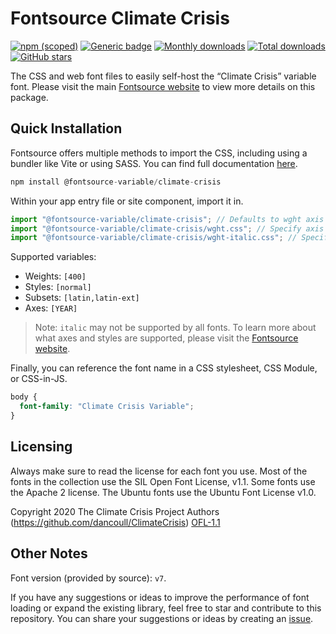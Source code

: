 # Fontsource Climate Crisis

[![npm (scoped)](https://img.shields.io/npm/v/@fontsource-variable/climate-crisis?color=brightgreen)](https://www.npmjs.com/package/@fontsource-variable/climate-crisis) [![Generic badge](https://img.shields.io/badge/fontsource-passing-brightgreen)](https://github.com/fontsource/fontsource) [![Monthly downloads](https://badgen.net/npm/dm/@fontsource-variable/climate-crisis)](https://github.com/fontsource/fontsource) [![Total downloads](https://badgen.net/npm/dt/@fontsource-variable/climate-crisis)](https://github.com/fontsource/fontsource) [![GitHub stars](https://img.shields.io/github/stars/fontsource/fontsource.svg?style=social&label=Star)](https://github.com/fontsource/fontsource/stargazers)

The CSS and web font files to easily self-host the “Climate Crisis” variable font. Please visit the main [Fontsource website](https://fontsource.org/fonts/climate-crisis) to view more details on this package.

## Quick Installation

Fontsource offers multiple methods to import the CSS, including using a bundler like Vite or using SASS. You can find full documentation [here](https://fontsource.org/docs/getting-started/introduction).

```javascript
npm install @fontsource-variable/climate-crisis
```

Within your app entry file or site component, import it in.

```javascript
import "@fontsource-variable/climate-crisis"; // Defaults to wght axis
import "@fontsource-variable/climate-crisis/wght.css"; // Specify axis
import "@fontsource-variable/climate-crisis/wght-italic.css"; // Specify axis and style
```

Supported variables:
- Weights: `[400]`
- Styles: `[normal]`
- Subsets: `[latin,latin-ext]`
- Axes: `[YEAR]`

> Note: `italic` may not be supported by all fonts. To learn more about what axes and styles are supported, please visit the [Fontsource website](https://fontsource.org/fonts/climate-crisis).

Finally, you can reference the font name in a CSS stylesheet, CSS Module, or CSS-in-JS.

```css
body {
  font-family: "Climate Crisis Variable";
}
```

## Licensing
Always make sure to read the license for each font you use. Most of the fonts in the collection use the SIL Open Font License, v1.1. Some fonts use the Apache 2 license. The Ubuntu fonts use the Ubuntu Font License v1.0.

Copyright 2020 The Climate Crisis Project Authors (https://github.com/dancoull/ClimateCrisis)
[OFL-1.1](http://scripts.sil.org/OFL)

## Other Notes
Font version (provided by source): `v7`.

If you have any suggestions or ideas to improve the performance of font loading or expand the existing library, feel free to star and contribute to this repository. You can share your suggestions or ideas by creating an [issue](https://github.com/fontsource/fontsource/issues).